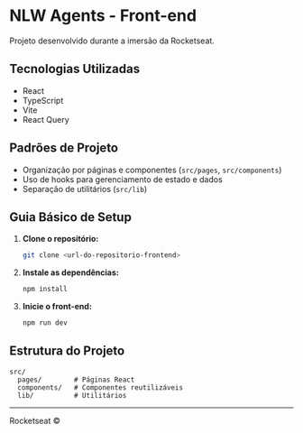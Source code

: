 # NLW Agents - Front-end

Projeto desenvolvido durante a imersão da Rocketseat.

## Tecnologias Utilizadas
- React
- TypeScript
- Vite
- React Query

## Padrões de Projeto
- Organização por páginas e componentes (`src/pages`, `src/components`)
- Uso de hooks para gerenciamento de estado e dados
- Separação de utilitários (`src/lib`)

## Guia Básico de Setup

1. **Clone o repositório:**
   ```sh
   git clone <url-do-repositorio-frontend>
   ```
2. **Instale as dependências:**
   ```sh
   npm install
   ```
3. **Inicie o front-end:**
   ```sh
   npm run dev
   ```

## Estrutura do Projeto

```
src/
  pages/        # Páginas React
  components/   # Componentes reutilizáveis
  lib/          # Utilitários
```

---
Rocketseat ©
